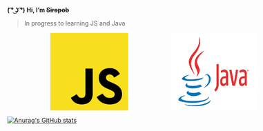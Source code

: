 **( ͡° ͜ʖ ͡°) Hi,  I’m ~~Sirapob~~**
> In progress to learning JS and Java
<span style="display:flex;justify-contents:center;">
<img src="JS.png" style="width:200px;height:180px;margin-left:100px">
<img src="Java.jpg" style="width:200px;height:180px;margin-left:100px">
</span>






[![Anurag's GitHub stats](https://github-readme-stats.vercel.app/api?username=fluffyhugger)](https://github.com/Sirapob/github-readme-stats)
